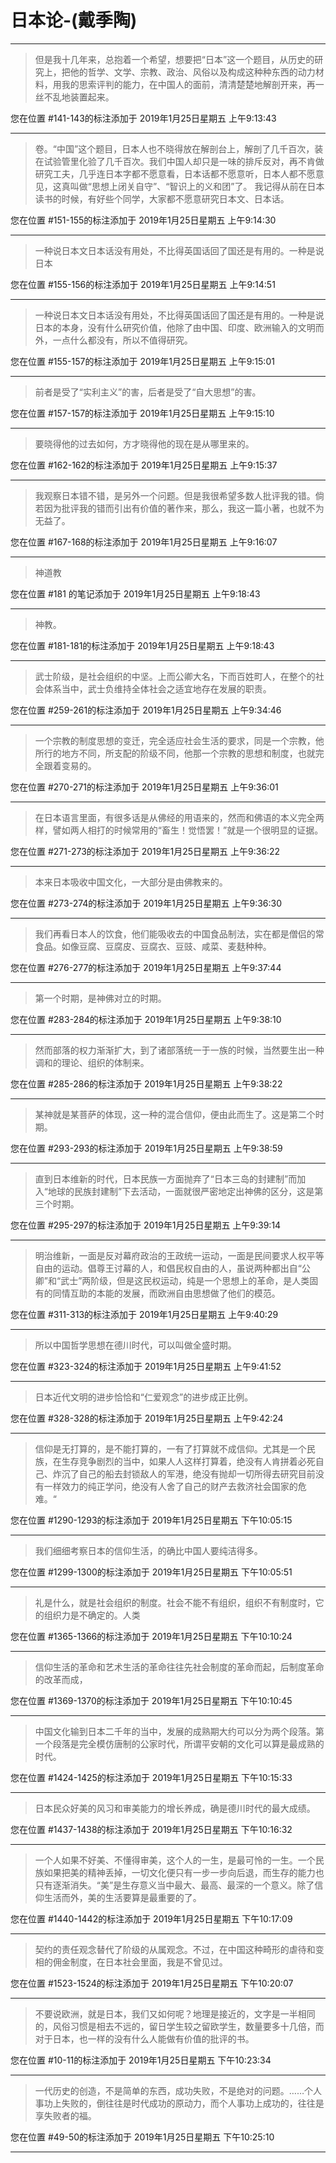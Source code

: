 # 日本论-(戴季陶)

---

> 但是我十几年来，总抱着一个希望，想要把“日本”这一个题目，从历史的研究上，把他的哲学、文学、宗教、政治、风俗以及构成这种种东西的动力材料，用我的思索评判的能力，在中国人的面前，清清楚楚地解剖开来，再一丝不乱地装置起来。

您在位置 #141-143的标注添加于 2019年1月25日星期五 上午9:13:43

---

> 卷。“中国”这个题目，日本人也不晓得放在解剖台上，解剖了几千百次，装在试验管里化验了几千百次。我们中国人却只是一味的排斥反对，再不肯做研究工夫，几乎连日本字都不愿意看，日本话都不愿意听，日本人都不愿意见，这真叫做“思想上闭关自守”、“智识上的义和团”了。 我记得从前在日本读书的时候，有好些个同学，大家都不愿意研究日本文、日本话。

您在位置 #151-155的标注添加于 2019年1月25日星期五 上午9:14:30

---

> 一种说日本文日本话没有用处，不比得英国话回了国还是有用的。一种是说日本

您在位置 #155-156的标注添加于 2019年1月25日星期五 上午9:14:51

---

> 一种说日本文日本话没有用处，不比得英国话回了国还是有用的。一种是说日本的本身，没有什么研究价值，他除了由中国、印度、欧洲输入的文明而外，一点什么都没有，所以不值得研究。

您在位置 #155-157的标注添加于 2019年1月25日星期五 上午9:15:01

---

> 前者是受了“实利主义”的害，后者是受了“自大思想”的害。

您在位置 #157-157的标注添加于 2019年1月25日星期五 上午9:15:10

---

> 要晓得他的过去如何，方才晓得他的现在是从哪里来的。

您在位置 #162-162的标注添加于 2019年1月25日星期五 上午9:15:37

---

> 我观察日本错不错，是另外一个问题。但是我很希望多数人批评我的错。倘若因为批评我的错而引出有价值的著作来，那么，我这一篇小著，也就不为无益了。

您在位置 #167-168的标注添加于 2019年1月25日星期五 上午9:16:07

---

> 神道教

您在位置 #181 的笔记添加于 2019年1月25日星期五 上午9:18:43

---

> 神教。

您在位置 #181-181的标注添加于 2019年1月25日星期五 上午9:18:43

---

> 武士阶级，是社会组织的中坚。上而公卿大名，下而百姓町人，在整个的社会体系当中，武士负维持全体社会之适宜地存在发展的职责。

您在位置 #259-261的标注添加于 2019年1月25日星期五 上午9:34:46

---

> 一个宗教的制度思想的变迁，完全适应社会生活的要求，同是一个宗教，他所行的地方不同，所支配的阶级不同，他那一个宗教的思想和制度，也就完全跟着变易的。

您在位置 #270-271的标注添加于 2019年1月25日星期五 上午9:36:01

---

> 在日本语言里面，有很多话是从佛经的用语来的，然而和佛语的本义完全两样，譬如两人相打的时候常用的“畜生！觉悟罢！”就是一个很明显的证据。

您在位置 #271-273的标注添加于 2019年1月25日星期五 上午9:36:22

---

> 本来日本吸收中国文化，一大部分是由佛教来的。

您在位置 #273-274的标注添加于 2019年1月25日星期五 上午9:36:30

---

> 我们再看日本人的饮食，他们能吸收去的中国食品制法，实在都是僧侣的常食品。如像豆腐、豆腐皮、豆腐衣、豆豉、咸菜、麦麸种种。

您在位置 #276-277的标注添加于 2019年1月25日星期五 上午9:37:44

---

> 第一个时期，是神佛对立的时期。

您在位置 #283-284的标注添加于 2019年1月25日星期五 上午9:38:10

---

> 然而部落的权力渐渐扩大，到了诸部落统一于一族的时候，当然要生出一种调和的理论、组织的体制来。

您在位置 #285-286的标注添加于 2019年1月25日星期五 上午9:38:22

---

> 某神就是某菩萨的体现，这一种的混合信仰，便由此而生了。这是第二个时期。

您在位置 #293-293的标注添加于 2019年1月25日星期五 上午9:38:59

---

> 直到日本维新的时代，日本民族一方面抛弃了“日本三岛的封建制”而加入“地球的民族封建制”下去活动，一面就很严密地定出神佛的区分，这是第三个时期。

您在位置 #295-297的标注添加于 2019年1月25日星期五 上午9:39:14

---

> 明治维新，一面是反对幕府政治的王政统一运动，一面是民间要求人权平等自由的运动。倡尊王讨幕的人，和倡民权自由的人，虽说两种都出自“公卿”和“武士”两阶级，但是这民权运动，纯是一个思想上的革命，是人类固有的同情互助的本能的发展，而欧洲自由思想做了他们的模范。

您在位置 #311-313的标注添加于 2019年1月25日星期五 上午9:40:29

---

> 所以中国哲学思想在德川时代，可以叫做全盛时期。

您在位置 #323-324的标注添加于 2019年1月25日星期五 上午9:41:52

---

> 日本近代文明的进步恰恰和“仁爱观念”的进步成正比例。

您在位置 #328-328的标注添加于 2019年1月25日星期五 上午9:42:24

---

> 信仰是无打算的，是不能打算的，一有了打算就不成信仰。尤其是一个民族，在生存竞争剧烈的当中，如果人人这样打算着，绝没有人肯拼着必死自己、炸沉了自己的船去封锁敌人的军港，绝没有抛却一切所得去研究目前没有一样效力的纯正学问，绝没有人舍了自己的财产去救济社会国家的危难。“

您在位置 #1290-1293的标注添加于 2019年1月25日星期五 下午10:05:15

---

> 我们细细考察日本的信仰生活，的确比中国人要纯洁得多。

您在位置 #1299-1300的标注添加于 2019年1月25日星期五 下午10:05:51

---

> 礼是什么，就是社会组织的制度。社会不能不有组织，组织不有制度时，它的组织力是不确定的。人类

您在位置 #1365-1366的标注添加于 2019年1月25日星期五 下午10:10:24

---

> 信仰生活的革命和艺术生活的革命往往先社会制度的革命而起，后制度革命的改革而成，

您在位置 #1369-1370的标注添加于 2019年1月25日星期五 下午10:10:45

---

> 中国文化输到日本二千年的当中，发展的成熟期大约可以分为两个段落。第一个段落是完全模仿唐制的公家时代，所谓平安朝的文化可以算是最成熟的时代。

您在位置 #1424-1425的标注添加于 2019年1月25日星期五 下午10:15:33

---

> 日本民众好美的风习和审美能力的增长养成，确是德川时代的最大成绩。

您在位置 #1437-1438的标注添加于 2019年1月25日星期五 下午10:16:32

---

> 一个人如果不好美、不懂得审美，这个人的一生，是最可怜的一生。一个民族如果把美的精神丢掉，一切文化便只有一步一步向后退，而生存的能力也只有逐渐消失。“美”是生存意义当中最大、最高、最深的一个意义。除了信仰生活而外，美的生活要算是最重要的了。

您在位置 #1440-1442的标注添加于 2019年1月25日星期五 下午10:17:09

---

> 契约的责任观念替代了阶级的从属观念。不过，在中国这种畸形的虐待和变相的佣金制度，在日本社会里面，我是不曾见过。

您在位置 #1523-1524的标注添加于 2019年1月25日星期五 下午10:20:07

---

> 不要说欧洲，就是日本，我们又如何呢？地理是接近的，文字是一半相同的，风俗习惯是相去不远的，留日学生较之留欧学生，数量要多十几倍，而对于日本，也一样的没有什么人能做有价值的批评的书。

您在位置 #10-11的标注添加于 2019年1月25日星期五 下午10:23:34

---

> 一代历史的创造，不是简单的东西，成功失败，不是绝对的问题。……个人事功上失败的，倒往往是时代成功的原动力，而个人事功上成功的，往往是享失败者的福。

您在位置 #49-50的标注添加于 2019年1月25日星期五 下午10:25:10

---

